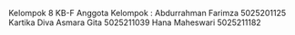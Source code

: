 Kelompok 8 KB-F
Anggota Kelompok :
Abdurrahman Farimza               5025201125
Kartika Diva Asmara Gita          5025211039
Hana Maheswari                    5025211182

